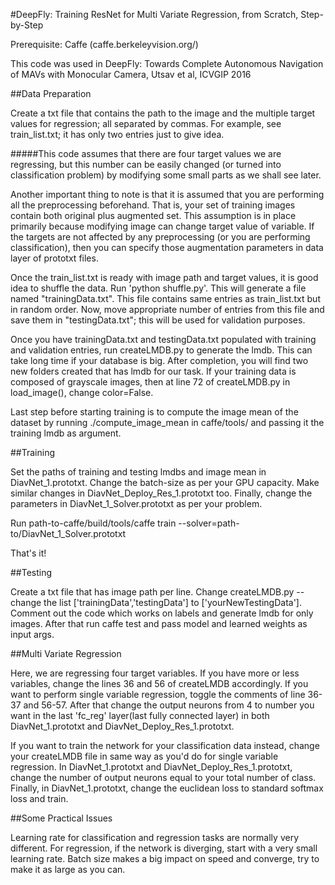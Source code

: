 #DeepFly: Training ResNet for Multi Variate Regression, from Scratch, Step-by-Step

Prerequisite: Caffe (caffe.berkeleyvision.org/)

This code was used in DeepFly: Towards Complete Autonomous Navigation of MAVs with Monocular Camera, Utsav et al, ICVGIP 2016

##Data Preparation

Create a txt file that contains the path to the image and the multiple target values for regression; all separated by commas. For example, see train_list.txt; it has only two entries just to give idea.

#####This code assumes that there are four target values we are regressing, but this number can be easily changed (or turned into classification problem) by modifying some small parts as we shall see later.

Another important thing to note is that it is assumed that you are performing all the preprocessing beforehand. That is, your set of training images contain both original plus augmented set. This assumption is in place primarily because modifying image can change target value of variable. If the targets are not affected by any preprocessing (or you are performing classification), then you can specify those augmentation parameters in data layer of prototxt files.

Once the train_list.txt is ready with image path and target values, it is good idea to shuffle the data. Run 'python shuffle.py'. This will generate a file named "trainingData.txt". This file contains same entries as train_list.txt but in random order. Now, move appropriate number of entries from this file and save them in "testingData.txt"; this will be used for validation purposes.

Once you have trainingData.txt and testingData.txt populated with training and validation entries, run createLMDB.py to generate the lmdb. This can take long time if your database is big. After completion, you will find two new folders created that has lmdb for our task. If your training data is composed of grayscale images, then at line 72 of createLMDB.py in load_image(), change color=False.

Last step before starting training is to compute the image mean of the dataset by running ./compute_image_mean in caffe/tools/ and passing it the training lmdb as argument.

##Training

Set the paths of training and testing lmdbs and image mean in DiavNet_1.prototxt. Change the batch-size as per your GPU capacity. Make similar changes in DiavNet_Deploy_Res_1.prototxt too. Finally, change the parameters in DiavNet_1_Solver.prototxt as per your problem.

Run
path-to-caffe/build/tools/caffe train --solver=path-to/DiavNet_1_Solver.prototxt

That's it!

##Testing

Create a txt file that has image path per line. Change createLMDB.py -- change the list ['trainingData','testingData'] to ['yourNewTestingData']. Comment out the code which works on labels and generate lmdb for only images. After that run caffe test and pass model and learned weights as input args.

##Multi Variate Regression

Here, we are regressing four target variables. If you have more or less variables, change the lines 36 and 56 of createLMDB accordingly. If you want to perform single variable regression, toggle the comments of line 36-37 and 56-57. After that change the output neurons from 4 to number you want in the last 'fc_reg' layer(last fully connected layer) in both DiavNet_1.prototxt and DiavNet_Deploy_Res_1.prototxt.

If you want to train the network for your classification data instead, change your createLMDB file in same way as you'd do for single variable regression. In DiavNet_1.prototxt and DiavNet_Deploy_Res_1.prototxt, change the number of output neurons equal to your total number of class. Finally, in DiavNet_1.prototxt, change the euclidean loss to standard softmax loss and train.

##Some Practical Issues

Learning rate for classification and regression tasks are normally very different. For regression, if the network is diverging, start with a very small learning rate. Batch size makes a big impact on speed and converge, try to make it as large as you can.
